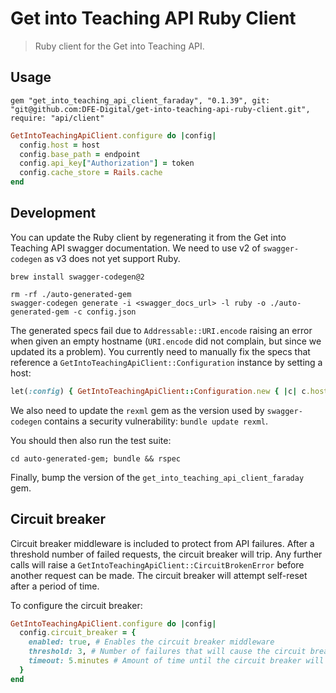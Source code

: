 # Get into Teaching API Ruby Client

> Ruby client for the Get into Teaching API.

## Usage

```
gem "get_into_teaching_api_client_faraday", "0.1.39", git: "git@github.com:DFE-Digital/get-into-teaching-api-ruby-client.git", require: "api/client"
```

```ruby
GetIntoTeachingApiClient.configure do |config|
  config.host = host
  config.base_path = endpoint
  config.api_key["Authorization"] = token
  config.cache_store = Rails.cache
end
```

## Development

You can update the Ruby client by regenerating it from the Get into Teaching API swagger documentation. We need to use v2 of `swagger-codegen` as v3 does not yet support Ruby.

```
brew install swagger-codegen@2
```

```
rm -rf ./auto-generated-gem
swagger-codegen generate -i <swagger_docs_url> -l ruby -o ./auto-generated-gem -c config.json
```

The generated specs fail due to `Addressable::URI.encode` raising an error when given an empty hostname (`URI.encode` did not complain, but since we updated its a problem). You currently need to manually fix the specs that reference a `GetIntoTeachingApiClient::Configuration` instance by setting a host:

```ruby
let(:config) { GetIntoTeachingApiClient::Configuration.new { |c| c.host = "example.com" } }
```

We also need to update the `rexml` gem as the version used by `swagger-codegen` contains a security vulnerability: `bundle update rexml`.

You should then also run the test suite:

```
cd auto-generated-gem; bundle && rspec
```

Finally, bump the version of the `get_into_teaching_api_client_faraday` gem.

## Circuit breaker

Circuit breaker middleware is included to protect from API failures. After a threshold number of failed requests, the circuit breaker will trip. Any further calls will raise a `GetIntoTeachingApiClient::CircuitBrokenError` before another request can be made. The circuit breaker will attempt self-reset after a period of time.

To configure the circuit breaker:

```ruby
GetIntoTeachingApiClient.configure do |config|
  config.circuit_breaker = {
    enabled: true, # Enables the circuit breaker middleware
    threshold: 3, # Number of failures that will cause the circuit breaker to trip
    timeout: 5.minutes # Amount of time until the circuit breaker will attempt to recover
  }
end
```
